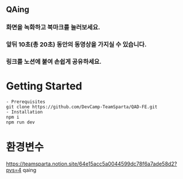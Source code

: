 ## QAing

### 화면을 녹화하고 북마크를 눌러보세요.

### 앞뒤 10초(총 20초) 동안의 동영상을 가지실 수 있습니다.

### 링크를 노션에 붙여 손쉽게 공유하세요.

# Getting Started

    - Prerequisites
    git clone https://github.com/DevCamp-TeamSparta/QAD-FE.git
    - Installation
    npm i
    npm run dev
# 환경변수
https://teamsparta.notion.site/64e15acc5a0044599dc78f6a7ade58d2?pvs=4
qaing
